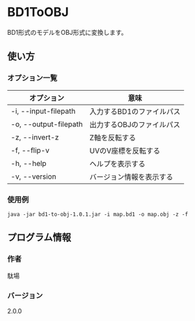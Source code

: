 # BD1ToOBJ

BD1形式のモデルをOBJ形式に変換します。

## 使い方

### オプション一覧

|オプション|意味|
|---|---|
|-i, --input-filepath|入力するBD1のファイルパス|
|-o, --output-filepath|出力するOBJのファイルパス|
|-z, --invert-z|Z軸を反転する|
|-f, --flip-v|UVのV座標を反転する|
|-h, --help|ヘルプを表示する|
|-v, --version|バージョン情報を表示する|

### 使用例

```
java -jar bd1-to-obj-1.0.1.jar -i map.bd1 -o map.obj -z -f
```

## プログラム情報

### 作者

駄場

### バージョン

2.0.0

